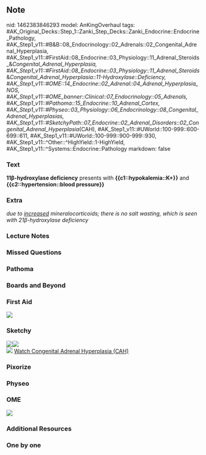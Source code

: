 ## Note
nid: 1462383846293
model: AnKingOverhaul
tags: #AK_Original_Decks::Step_1::Zanki_Step_Decks::Zanki_Endocrine::Endocrine_Pathology, #AK_Step1_v11::#B&B::08_Endocrinology::02_Adrenals::02_Congenital_Adrenal_Hyperplasia, #AK_Step1_v11::#FirstAid::08_Endocrine::03_Physiology::11_Adrenal_Steroids_&_Congenital_Adrenal_Hyperplasia, #AK_Step1_v11::#FirstAid::08_Endocrine::03_Physiology::11_Adrenal_Steroids_&_Congenital_Adrenal_Hyperplasia::11-Hydroxylase::Deficiency, #AK_Step1_v11::#OME::14_Endocrine::02_Adrenal::04_Adrenal_Hyperplasia_NOS, #AK_Step1_v11::#OME_banner::Clinical::07_Endocrinology::05_Adrenals, #AK_Step1_v11::#Pathoma::15_Endocrine::10_Adrenal_Cortex, #AK_Step1_v11::#Physeo::03_Physiology::06_Endocrinology::08_Congenital_Adrenal_Hyperplasias, #AK_Step1_v11::#SketchyPath::07_Endocrine::02_Adrenal_Disorders::02_Congenital_Adrenal_Hyperplasia_(CAH), #AK_Step1_v11::#UWorld::100-999::600-699::611, #AK_Step1_v11::#UWorld::100-999::900-999::930, #AK_Step1_v11::^Other::^HighYield::1-HighYield, #AK_Step1_v11::^Systems::Endocrine::Pathology
markdown: false

### Text
<div>
  <b>11β-hydroxylase deficiency</b> presents with
  <b>{{c1::hypokalemia::K+}}</b> and <b>{{c2::hypertension::blood
  pressure}}</b>
</div>

### Extra
<i>due to <u>increased</u> mineralocorticoids; there is no salt
wasting, which is seen with 21β-hydroxylase deficiency</i>

### Lecture Notes


### Missed Questions


### Pathoma


### Boards and Beyond


### First Aid
<img src="tmpuWZAvJ.png">

### Sketchy
<div><img src=
"CAH%20-%2011%20hydroxylase%20def%20-%20hypertension_1566160514431.jpg"><img src="CAH%20-%2011%20hydroxylase%20def%20-%20hypokalemia_1566160514431.jpg"></div><img src="tmp6QvQUl_1566160514431.png">
<a href=
"https://dashboard.sketchy.com/study/medical/courses/medical-pathophysiology/units/medical-pathophysiology-endocrine/videos/medical-pathophysiology-endocrine-adrenal-disorders-congenital-adrenal-hyperplasia-cah?utm_source=anki&utm_medium=partnership&utm_campaign=february_update&utm_content=medical">
Watch Congenital Adrenal Hyperplasia (CAH)</a>

### Pixorize


### Physeo


### OME
<div class="ome-widget">
  <a href=
  "https://onlinemeded.org/spa/endocrinology/adrenals/acquire?ref=anki">
  <img src="_OME_AnkiFlashcards_Lesson_6.png"></a>
</div>

### Additional Resources


### One by one

